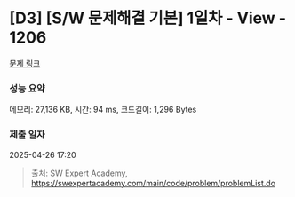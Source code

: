 # [D3] [S/W 문제해결 기본] 1일차 - View - 1206 

[문제 링크](https://swexpertacademy.com/main/code/problem/problemDetail.do?contestProbId=AV134DPqAA8CFAYh) 

### 성능 요약

메모리: 27,136 KB, 시간: 94 ms, 코드길이: 1,296 Bytes

### 제출 일자

2025-04-26 17:20



> 출처: SW Expert Academy, https://swexpertacademy.com/main/code/problem/problemList.do